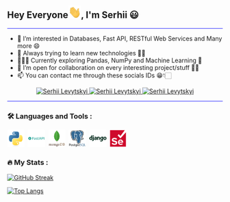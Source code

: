 ## Hey Everyone<img src="https://raw.githubusercontent.com/ABSphreak/ABSphreak/master/gifs/Hi.gif" width="30px">, I'm Serhii 😃

<hr style="height:2px;border-width:1;border-radius: 5px;color:gray;background-color:#8080ff">

- 👀 I’m interested in Databases, Fast API, RESTful Web Services and Many more 😄<br/>
- 🌱 Always trying to learn new technologies 🤵🏻 <br/>
- 👨🏻‍💻 Currently exploring Pandas, NumPy and Machine Learning 📱</br>
- 💞️ I’m open for collaboration on every interesting project/stuff ✌🏻<br/>
- 📫 You can contact me through these socials IDs 😁👇🏻  <br/>

<!-----Social Accounts------>
<p align="center">
<a href="https://www.linkedin.com/in/serhii-levytskyi-b9570423a/?locale=en_US">
<img border="0" alt="Serhii Levytskyi" src="https://img.icons8.com/doodle/40/000000/linkedin--v2.png"/>
</a>

<a href="https://www.instagram.com/levitsk1y/">
<img border="0" alt="Serhii Levytskyi" src="https://img.icons8.com/doodle/38/000000/instagram--v1.png"/>
</a>

<a href="mailto:levytskyi.sv@gmail.com">
<img border="0" alt="Serhii Levytskyi" src="https://img.icons8.com/doodle/38/000000/gmail-new.png"/>
</a>
</p>

<!--  <a href="https://tawk.to/chat/61001d75d6e7610a49ad3be2/1fbk764uk">
<img border="0" alt="yawk.to" src="https://img.icons8.com/fluent/42/000000/discord-logo.png"/>
</a> -->
 
<hr style="height:2px;border-width:1;border-radius: 5px;color:#8080ff;background-color:#8080ff">

### :hammer_and_wrench: Languages and Tools :
<div>
  <img src="https://github.com/devicons/devicon/blob/master/icons/python/python-original.svg" title="Python" alt="Python" width="40" height="40"/>&nbsp;
  <img src="https://github.com/devicons/devicon/blob/master/icons/fastapi/fastapi-original-wordmark.svg" title="FastAPI" alt="FastAPI" width="40" height="40"/>&nbsp;
  <img src="https://github.com/devicons/devicon/blob/master/icons/mongodb/mongodb-original-wordmark.svg" title="MongoDB" alt="MongoDB" width="40" height="40"/>&nbsp;
  <img src="https://github.com/devicons/devicon/blob/master/icons/postgresql/postgresql-original-wordmark.svg" title="PostgreSQL" alt="PostgreSQL" width="40" height="40"/>&nbsp;
  <img src="https://github.com/devicons/devicon/blob/master/icons/django/django-plain-wordmark.svg" title="Django" alt="Django" width="40" height="40"/>&nbsp;
  <img src="https://github.com/devicons/devicon/blob/master/icons/selenium/selenium-original.svg" title="Selenium" alt="Selenium" width="40" height="40"/>&nbsp;
</div>

### :fire: My Stats :
[![GitHub Streak](http://github-readme-streak-stats.herokuapp.com?user=LevytskyiS&theme=tokyonight-duo)](https://git.io/streak-stats)

[![Top Langs](https://github-readme-stats.vercel.app/api/top-langs/?username=LevytskyiS&layout=compact&theme=vision-friendly-dark)](https://github.com/anuraghazra/github-readme-stats)

